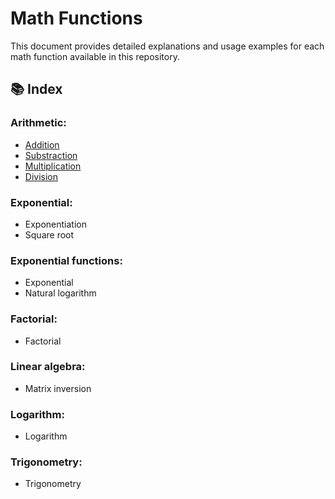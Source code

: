 # Math Functions

This document provides detailed explanations and usage examples for each math function available in this repository.

## 📚 Index
### Arithmetic:
- [Addition](arithmetic/arithmetic.md#additiona-b)
- [Substraction](arithmetic/arithmetic.md#subtractiona-b)
- [Multiplication](arithmetic/arithmetic.md#multiplicationa-b)
- [Division](arithmetic/arithmetic.md#divisiona-b)
### Exponential:
- Exponentiation
- Square root

### Exponential functions:
- Exponential
- Natural logarithm

### Factorial:
- Factorial

### Linear algebra:
- Matrix inversion

### Logarithm:
- Logarithm

### Trigonometry:
- Trigonometry